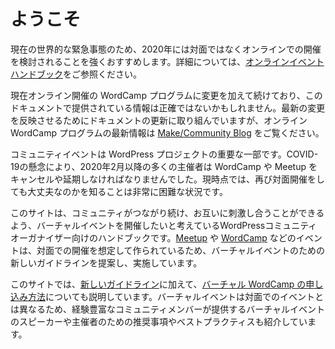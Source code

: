 <!--
# Welcome
-->
# ようこそ

<!--
Due to the current global health emergency, we strongly encourage you to consider online events instead of in-person in 2020. For more information, <a href="https://make.wordpress.org/community/handbook/virtual-events/">please refer to our online events handbook</a>.
-->

現在の世界的な緊急事態のため、2020年には対面ではなくオンラインでの開催を検討されることを強くおすすめします。詳細については、<a href="https://make.wordpress.org/community/handbook/virtual-events/">オンラインイベントハンドブック</a>をご参照ください。

<!--
We are making changes to the Online WordCamp program, and the information provided in this document may not be accurate. While we are working on updating the documentation to reflect the latest changes, please visit the <a href="https://make.wordpress.org/community/">Make/Community Blog</a> for latest updates on the Online WordCamp program.
-->

現在オンライン開催の WordCamp プログラムに変更を加えて続けており、このドキュメントで提供されている情報は正確ではないかもしれません。最新の変更を反映させるためにドキュメントの更新に取り組んでいますが、オンライン WordCamp プログラムの最新情報は <a href="https://make.wordpress.org/community/">Make/Community Blog</a> をご覧ください。

<!--
Community events are an important part of the WordPress project. Due to COVID-19 concerns, many organizers beginning in February 2020 have had to cancel or postpone their WordCamp or Meetup. At this time it is very hard to know when it will be safe to meet in person again. 
-->

コミュニティイベントは WordPress プロジェクトの重要な一部です。COVID-19の懸念により、2020年2月以降の多くの主催者は WordCamp や Meetup をキャンセルや延期しなければなりませんでした。現時点では、再び対面開催をしても大丈夫なのかを知ることは非常に困難な状況です。

<!--
This site is a handbook for WordPress community organizers who want to host virtual events so that the community can continue to connect with and inspire each other. Because our expectations for <a href="https://make.wordpress.org/community/handbook/meetup-organizer/">Meetups</a> and <a href="https://make.wordpress.org/community/handbook/wordcamp-organizer/">WordCamps</a>, among other event types, were created with in-person formats in mind, we have proposed and are implementing some new guidelines for virtual events. 
-->

このサイトは、コミュニティがつながり続け、お互いに刺激し合うことができるよう、バーチャルイベントを開催したいと考えているWordPressコミュニティオーガナイザー向けのハンドブックです。<a href="https://make.wordpress.org/community/handbook/meetup-organizer/">Meetup</a> や <a href="https://make.wordpress.org/community/handbook/wordcamp-organizer/">WordCamp</a> などのイベントは、対面での開催を想定して作られているため、バーチャルイベントのための新しいガイドラインを提案し、実施しています。

<!--
In addition to providing these <a href="https://make.wordpress.org/community/handbook/virtual-events/welcome/new-guidelines-for-virtual-events-in-2020/">new guidelines</a>, this site also provides instructions on <a href="https://make.wordpress.org/community/handbook/virtual-events/welcome/applying-for-a-virtual-event/">how to apply for a virtual WordCamp</a>. As virtual events are fundamentally different from in-person events, there are also recommendations and suggested best practices for speakers and organizers of virtual events, provided by experienced community members.
-->

このサイトでは、<a href="https://make.wordpress.org/community/handbook/virtual-events/welcome/new-guidelines-for-virtual-events-in-2020/">新しいガイドライン</a>に加えて、<a href="https://make.wordpress.org/community/handbook/virtual-events/welcome/applying-for-a-virtual-event/">バーチャル WordCamp の申し込み方法</a>についても説明しています。バーチャルイベントは対面でのイベントとは異なるため、経験豊富なコミュニティメンバーが提供するバーチャルイベントのスピーカーや主催者のための推奨事項やベストプラクティスも紹介しています。
